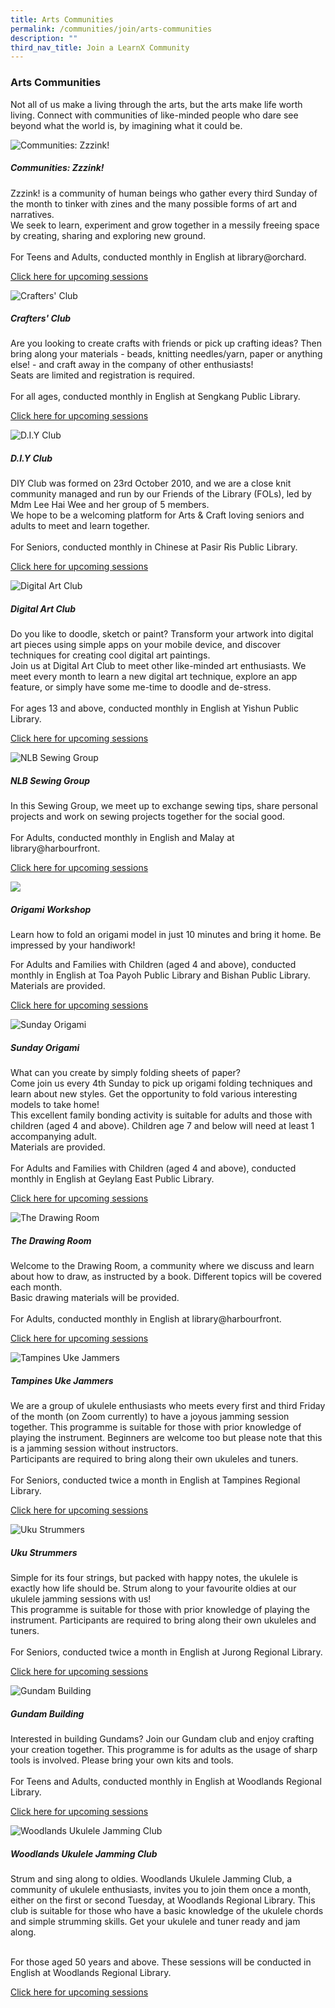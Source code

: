 ```yaml
---
title: Arts Communities
permalink: /communities/join/arts-communities
description: ""
third_nav_title: Join a LearnX Community
---
```

<style type="text/css">
/* Links */
.content a { color: #322987; }
.content a:focus,
.content a:hover { color: #28216c; }

/* Button Outline */
.bp-button { padding-left: 1.5rem; padding-right: 1.5rem; }
.bp-button.is-primary-outline { border: 1px solid #322987; color: #322987; background-color: transparent; text-decoration: none; }
.bp-button.is-primary-outline:focus,
.bp-button.is-primary-outline:hover { border: 1px solid #322987; color: #cff2e8; background-color: #322987; text-decoration: none; }

/* Responsive Iframe */
.responsive-iframe { position: absolute; top: 0; left: 0; bottom: 0; right: 0; width: 100%; height: 100%; }
.responsive-iframe-container { position: relative; overflow: hidden; width: 100%; }
.responsive-iframe-container.ratio-16by9 { padding-top: 56.25%; }
.responsive-iframe-container.ratio-4by3 { padding-top: 75%; }
.responsive-iframe-container.ratio-3by2 { padding-top: 66.66%; }
.responsive-iframe-container.ratio-1by1 { padding-top: 100%; }
</style>
### **Arts Communities**
Not all of us make a living through the arts, but the arts make life worth living. Connect with communities of like-minded people who dare see beyond what the world is, by imagining what it could be. 

<div class="row is-multiline">
  <div class="col is-half-tablet padding--bottom--lg">
    <img src="/images/learning-communities/arts/LC-Arts-Zzzink-02.jpg" alt="Communities: Zzzink!">
    <div class="margin--top--lg">
      <h5 class="margin--top--sm margin--bottom--sm"><b> Communities: Zzzink! </b></h5>
      <p class="margin--top--sm margin--bottom--sm"> Zzzink! is a community of human beings who gather every third Sunday of the month to tinker with zines and the many possible forms of art and narratives.<br>
We seek to learn, experiment and grow together in a messily freeing space by creating, sharing and exploring new ground.<br><br>
For Teens and Adults, conducted monthly in English at library@orchard.</p>
      <p class="margin--top--sm margin--bottom--sm"><a href="https://go.gov.sg/lcsessions" target="_blank"> Click here for upcoming sessions</a></p>
    </div>
  </div>
  <div class="col is-half-tablet padding--bottom--lg">
    <img src="/images/learning-communities/arts/LC-Arts-CraftersClub-01.jpg" alt="Crafters' Club">
    <div class="margin--top--lg">
      <h5 class="margin--top--sm margin--bottom--sm"><b> Crafters' Club </b></h5>
      <p class="margin--top--sm margin--bottom--sm"> Are you looking to create crafts with friends or pick up crafting ideas? Then bring along your materials - beads, knitting needles/yarn, paper or anything else! - and craft away in the company of other enthusiasts! <br>
Seats are limited and registration is required. <br><br>
For all ages, conducted monthly in English at Sengkang Public Library.</p>
      <p class="margin--top--sm margin--bottom--sm"><a href="https://go.gov.sg/lcsessions" target="_blank"> Click here for upcoming sessions</a></p>
    </div>
  </div>
  <div class="col is-half-tablet padding--bottom--lg">
    <img src="/images/learning-communities/arts/LC-Arts-DIYClub-01.jpg" alt="D.I.Y Club">
    <div class="margin--top--lg">
      <h5 class="margin--top--sm margin--bottom--sm"><b> D.I.Y Club </b></h5>
      <p class="margin--top--sm margin--bottom--sm"> DIY Club was formed on 23rd October 2010, and we are a close knit community managed and run by our Friends of the Library (FOLs), led by Mdm Lee Hai Wee and her group of 5 members.<br>
We hope to be a welcoming platform for Arts & Craft loving seniors and adults to meet and learn together. <br><br>
For Seniors, conducted monthly in Chinese at Pasir Ris Public Library.</p>
      <p class="margin--top--sm margin--bottom--sm"><a href="https://go.gov.sg/lcsessions" target="_blank"> Click here for upcoming sessions</a></p>
    </div>
  </div>
  <div class="col is-half-tablet padding--bottom--lg">
    <img src="/images/learning-communities/arts/LC-Arts-DigitalArtClub-01.jpg" alt="Digital Art Club">
    <div class="margin--top--lg">
      <h5 class="margin--top--sm margin--bottom--sm"><b> Digital Art Club </b></h5>
      <p class="margin--top--sm margin--bottom--sm"> Do you like to doodle, sketch or paint? Transform your artwork into digital art pieces using simple apps on your mobile device, and discover techniques for creating cool digital art paintings.<br>
Join us at Digital Art Club to meet other like-minded art enthusiasts. We meet every month to learn a new digital art technique, explore an app feature, or simply have some me-time to doodle and de-stress. <br><br>
For ages 13 and above, conducted monthly in English at Yishun Public Library.</p>
      <p class="margin--top--sm margin--bottom--sm"><a href="https://go.gov.sg/lcsessions" target="_blank"> Click here for upcoming sessions</a></p>
    </div>
  </div>
<div class="col is-half-tablet padding--bottom--lg">
    <img src="/images/learning-communities/arts/LC-Arts-SewingClub-01.jpg" alt="NLB Sewing Group">
    <div class="margin--top--lg">
      <h5 class="margin--top--sm margin--bottom--sm"><b> NLB Sewing Group </b></h5>
      <p class="margin--top--sm margin--bottom--sm"> In this Sewing Group, we meet up to exchange sewing tips, share personal projects and work on sewing projects together for the social good.<br><br>
For Adults, conducted monthly in English and Malay at library@harbourfront.</p>
      <p class="margin--top--sm margin--bottom--sm"><a href="https://go.gov.sg/lcsessions" target="_blank"> Click here for upcoming sessions</a></p>
    </div>
  </div>
  <div class="col is-half-tablet padding--bottom--lg">
    <img src="/images/learning-communities/arts/Origami%20Club-01.png">
    <div class="margin--top--lg">
      <h5 class="margin--top--sm margin--bottom--sm"><b> Origami Workshop </b></h5>
      <p class="margin--top--sm margin--bottom--sm"> Learn how to fold an origami model in just 10 minutes and bring it home. Be impressed by your handiwork! <br>

For Adults and Families with Children (aged 4 and above), conducted monthly in English at Toa Payoh Public Library and Bishan Public Library. Materials are provided. </p>
      <p class="margin--top--sm margin--bottom--sm"><a href="https://go.gov.sg/lcsessions" target="_blank"> Click here for upcoming sessions</a></p>
    </div>
  </div>
  <div class="col is-half-tablet padding--bottom--lg">
    <img src="/images/learning-communities/arts/LC-Arts-StockImage-07.jpg" alt="Sunday Origami">
    <div class="margin--top--lg">
      <h5 class="margin--top--sm margin--bottom--sm"><b> Sunday Origami </b></h5>
      <p class="margin--top--sm margin--bottom--sm"> What can you create by simply folding sheets of paper? <br> 
Come join us every 4th Sunday to pick up origami folding techniques and learn about new styles. Get the opportunity to fold various interesting models to take home! <br>
This excellent family bonding activity is suitable for adults and those with children (aged 4 and above). Children age 7 and below will need at least 1 accompanying adult.<br>
Materials are provided. <br><br>
For Adults and Families with Children (aged 4 and above), conducted monthly in English at Geylang East Public Library.</p>
      <p class="margin--top--sm margin--bottom--sm"><a href="https://go.gov.sg/lcsessions" target="_blank"> Click here for upcoming sessions</a></p>
    </div>
  </div>
  <div class="col is-half-tablet padding--bottom--lg">
    <img src="/images/learning-communities/arts/LC-Arts-TheDrawingRoom-01.jpg" alt="The Drawing Room">
    <div class="margin--top--lg">
      <h5 class="margin--top--sm margin--bottom--sm"><b> The Drawing Room </b></h5>
      <p class="margin--top--sm margin--bottom--sm"> Welcome to the Drawing Room, a community where we discuss and learn about how to draw, as instructed by a book. Different topics will be covered each month.<br>
Basic drawing materials will be provided.<br><br>
For Adults, conducted monthly in English at library@harbourfront.</p>
      <p class="margin--top--sm margin--bottom--sm"><a href="https://go.gov.sg/lcsessions" target="_blank"> Click here for upcoming sessions</a></p>
    </div>
  </div>
  <div class="col is-half-tablet padding--bottom--lg">
    <img src="/images/learning-communities/arts/LC-Arts-TampinesUkuleleStrummers-01.jpg " alt="Tampines Uke Jammers">
    <div class="margin--top--lg">
      <h5 class="margin--top--sm margin--bottom--sm"><b> Tampines Uke Jammers </b></h5>
      <p class="margin--top--sm margin--bottom--sm"> We are a group of ukulele enthusiasts who meets every first and third Friday of the month (on Zoom currently) to have a joyous jamming session together. This programme is suitable for those with prior knowledge of playing the instrument. Beginners are welcome too but please note that this is a jamming session without instructors.<br>
Participants are required to bring along their own ukuleles and tuners.<br><br>
For Seniors, conducted twice a month in English at Tampines Regional Library.</p>
      <p class="margin--top--sm margin--bottom--sm"><a href="https://go.gov.sg/lcsessions" target="_blank"> Click here for upcoming sessions</a></p>
    </div>
  </div>
  <div class="col is-half-tablet padding--bottom--lg">
    <img src="/images/learning-communities/arts/LC-Arts-StockImage-09.jpg" alt="Uku Strummers">
    <div class="margin--top--lg">
      <h5 class="margin--top--sm margin--bottom--sm"><b> Uku Strummers </b></h5>
      <p class="margin--top--sm margin--bottom--sm"> Simple for its four strings, but packed with happy notes, the ukulele is exactly how life should be. Strum along to your favourite oldies at our ukulele jamming sessions with us! <br>
This programme is suitable for those with prior knowledge of playing the instrument. Participants are required to bring along their own ukuleles and tuners.<br><br>
For Seniors, conducted twice a month in English at Jurong Regional Library.</p>
      <p class="margin--top--sm margin--bottom--sm"><a href="https://go.gov.sg/lcsessions" target="_blank"> Click here for upcoming sessions</a></p>
    </div>
  </div>
<div class="col is-half-tablet padding--bottom--lg">
    <img alt="Gundam Building" src="/images/learning-communities/arts/Gundam-1.png">
    <div class="margin--top--lg">
      <h5 class="margin--top--sm margin--bottom--sm"><b>Gundam Building</b></h5>
      <p class="margin--top--sm margin--bottom--sm"> Interested in building Gundams? Join our Gundam club and enjoy crafting your creation together. This programme is for adults as the usage of sharp tools is involved. Please bring your own kits and tools.<br><br>
For Teens and Adults, conducted monthly in English at Woodlands Regional Library. </p>
      <p class="margin--top--sm margin--bottom--sm"><a target="_blank" href="https://go.gov.sg/lcsessions"> Click here for upcoming sessions</a></p>
    </div>
  </div>
<div class="col is-half-tablet padding--bottom--lg">
	<img src="/images/learning-communities/arts/LC-Arts-WoodlandsUkuleleJammingClub-01.jpg" alt="Woodlands Ukulele Jamming Club">
	<div class="margin--top--lg">
		<h5 class="margin--top--sm margin--bottom--sm"><b> Woodlands Ukulele Jamming Club </b></h5>
		<p class="margin--top--sm margin--bottom--sm"> Strum and sing along to oldies. Woodlands Ukulele Jamming Club, a community of ukulele enthusiasts, invites you to join them once a month, either on the first or second Tuesday, at Woodlands Regional Library. This club is suitable for those who have a basic knowledge of the ukulele chords and simple strumming skills. Get your ukulele and tuner ready and jam along.<br><br>

For those aged 50 years and above. These sessions will be conducted in English at Woodlands Regional Library.<br></p>
		<p class="margin--top--sm margin--bottom--sm"><a href="https://go.gov.sg/lcsessions" target="_blank"> Click here for upcoming sessions</a></p>
  </div>
</div>